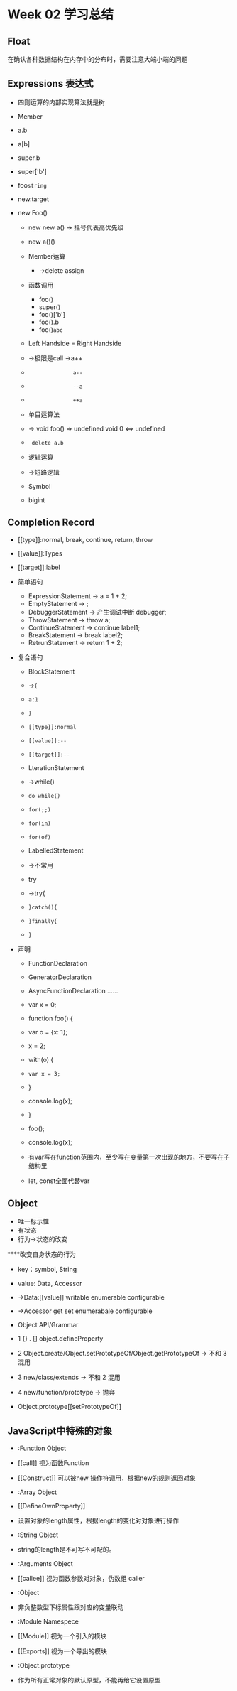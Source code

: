 # Week 02 学习总结
## Float
在确认各种数据结构在内存中的分布时，需要注意大端小端的问题
## Expressions 表达式
  - 四则运算的内部实现算法就是树
  - Member
  - a.b
  - a[b]
  - super.b
  - super['b']
  - foo`string`
  - new.target
  - new Foo()

	- new new a() -> 括号代表高优先级
	- new a()()

	- Member运算
		- ->delete assign

	- 函数调用
		- foo()
		- super()
		- foo()['b']
		- foo().b
		- foo()`abc`

	- Left Handside = Right Handside
	- ->极限是call     ->a++
	-                   a--
	-                   --a
	-                   ++a

	- 单目运算法
	- 	-> void foo() => undefined  void 0 <=> undefined
	- 	   delete a.b

	- 逻辑运算
	- 	->短路逻辑

	- Symbol
	- bigint
## Completion Record
  - [[type]]:normal, break, continue, return, throw
  - [[value]]:Types
  - [[target]]:label

  - 简单语句
    - ExpressionStatement -> a = 1 + 2;
    - EmptyStatement -> ;
    - DebuggerStatement -> 产生调试中断 debugger;
    - ThrowStatement -> throw a;
    - ContinueStatement -> continue label1;
    - BreakStatement -> break label2;
    - RetrunStatement -> return 1 + 2;

  - 复合语句
    - BlockStatement
    -   ->{
    -     a:1
    -     }
    -     [[type]]:normal
    -     [[value]]:--
    -     [[target]]:--
    - LterationStatement
    -   ->while()
    -     do while()
    -     for(;;)
    -     for(in)
    -     for(of)
    - LabelledStatement
    -   ->不常用
    - try
    -   ->try{

    -     }catch(){

    -     }finally{

    -     }

  - 声明
    - FunctionDeclaration
    - GeneratorDeclaration
    - AsyncFunctionDeclaration
    ......

    - var x = 0;
    - function foo() {
    -   var o = {x: 1};
    -   x = 2;
    -   with(o) {
    -     var x = 3;
    -   }
    -   console.log(x);
    - }

    - foo();
    - console.log(x);

    - 有var写在function范围内，至少写在变量第一次出现的地方，不要写在子结构里
    - let, const全面代替var
## Object
  - 唯一标示性
  - 有状态
  - 行为->状态的改变

  \*\*\*\*改变自身状态的行为

  - key：symbol, String
  - value: Data, Accessor
  - ->Data:[[value]] writable enumerable configurable
  - ->Accessor get set enumerabale configurable

  - Object API/Grammar
  - 1 {} . [] object.defineProperty
  - 2 Object.create/Object.setPrototypeOf/Object.getPrototypeOf -> 不和 3 混用
  - 3 new/class/extends -> 不和 2 混用
  - 4 new/function/prototype -> 抛弃

  - Object.prototype[[setPrototypeOf]]
## JavaScript中特殊的对象
  - :Function Object
  - [[call]] 视为函数Function
  - [[Construct]] 可以被new 操作符调用，根据new的规则返回对象

  - :Array Object
  - [[DefineOwnProperty]]
  - 设置对象的length属性，根据length的变化对对象进行操作

  - :String Object
  - string的length是不可写不可配的。

  - :Arguments Object
  - [[callee]] 视为函数参数对对象，伪数组 caller

  - :Object
  - 非负整数型下标属性跟对应的变量联动

  - :Module Namespece
  - [[Module]] 视为一个引入的模块
  - [[Exports]] 视为一个导出的模块

  - :Object.prototype
  - 作为所有正常对象的默认原型，不能再给它设置原型